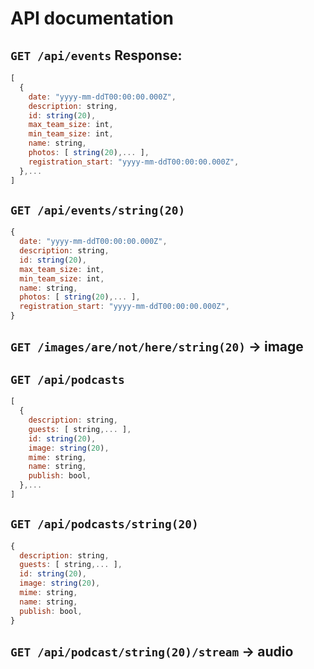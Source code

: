 # API documentation

## `GET /api/events` Response:

```js
[
  {
    date: "yyyy-mm-ddT00:00:00.000Z",
    description: string,
    id: string(20),
    max_team_size: int,
    min_team_size: int,
    name: string,
    photos: [ string(20),... ],
    registration_start: "yyyy-mm-ddT00:00:00.000Z",
  },...
]
```

## `GET /api/events/string(20)`

```js
{
  date: "yyyy-mm-ddT00:00:00.000Z",
  description: string,
  id: string(20),
  max_team_size: int,
  min_team_size: int,
  name: string,
  photos: [ string(20),... ],
  registration_start: "yyyy-mm-ddT00:00:00.000Z",
}
```

## `GET /images/are/not/here/string(20)` -> image

## `GET /api/podcasts`

```js
[
  {
    description: string,
    guests: [ string,... ],
    id: string(20),
    image: string(20),
    mime: string,
    name: string,
    publish: bool,
  },...
]
```

## `GET /api/podcasts/string(20)`

```js
{
  description: string,
  guests: [ string,... ],
  id: string(20),
  image: string(20),
  mime: string,
  name: string,
  publish: bool,
}
```

## `GET /api/podcast/string(20)/stream` -> audio
